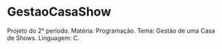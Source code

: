 # GestaoCasaShow
Projeto do 2° período. Matéria: Programação. Tema: Gestão de uma Casa de Shows. Linguagem: C.
